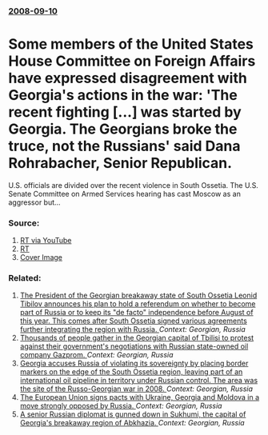 ### [2008-09-10](/news/2008/09/10/index.md)

#  Some members of the United States House Committee on Foreign Affairs have expressed disagreement with Georgia's actions in the war: 'The recent fighting [...] was started by Georgia. The Georgians broke the truce, not the Russians' said Dana Rohrabacher, Senior Republican. 

U.S. officials are divided over the recent violence in South Ossetia. The U.S. Senate Committee on Armed Services hearing has cast Moscow as an aggressor but...


### Source:

1. [RT via YouTube](http://www.youtube.com/watch?v=vIZu-rLLtlY)
2. [RT](http://www.russiatoday.com/news/news/30197)
2. [Cover Image](https://i.ytimg.com/vi/vIZu-rLLtlY/hqdefault.jpg)

### Related:

1. [The President of the Georgian breakaway state of South Ossetia Leonid Tibilov announces his plan to hold a referendum on whether to become part of Russia or to keep its "de facto" independence before August of this year. This comes after South Ossetia signed various agreements further integrating the region with Russia. ](/news/2016/04/11/the-president-of-the-georgian-breakaway-state-of-south-ossetia-leonid-tibilov-announces-his-plan-to-hold-a-referendum-on-whether-to-become-p.md) _Context: Georgian, Russia_
2. [Thousands of people gather in the Georgian capital of Tbilisi to protest against their government's negotiations with Russian state-owned oil company Gazprom. ](/news/2016/03/6/thousands-of-people-gather-in-the-georgian-capital-of-tbilisi-to-protest-against-their-government-s-negotiations-with-russian-state-owned-oi.md) _Context: Georgian, Russia_
3. [Georgia accuses Russia of violating its sovereignty by placing border markers on the edge of the South Ossetia region, leaving part of an international oil pipeline in territory under Russian control. The area was the site of the Russo-Georgian war in 2008. ](/news/2015/07/13/georgia-accuses-russia-of-violating-its-sovereignty-by-placing-border-markers-on-the-edge-of-the-south-ossetia-region-leaving-part-of-an-in.md) _Context: Georgian, Russia_
4. [The European Union signs pacts with Ukraine, Georgia and Moldova in a move strongly opposed by Russia. ](/news/2014/06/27/the-european-union-signs-pacts-with-ukraine-georgia-and-moldova-in-a-move-strongly-opposed-by-russia.md) _Context: Georgian, Russia_
5. [A senior Russian diplomat is gunned down in Sukhumi, the capital of Georgia's breakaway region of Abkhazia. ](/news/2013/09/9/a-senior-russian-diplomat-is-gunned-down-in-sukhumi-the-capital-of-georgia-s-breakaway-region-of-abkhazia.md) _Context: Georgian, Russia_
